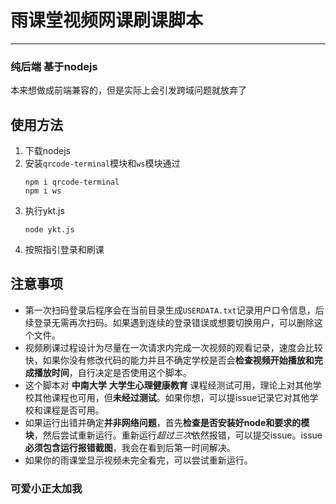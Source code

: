 # 雨课堂视频网课刷课脚本
---
### 纯后端 基于nodejs
本来想做成前端兼容的，但是实际上会引发跨域问题就放弃了
## 使用方法
1. 下载nodejs
2. 安装`qrcode-terminal`模块和`ws`模块通过  
    ```
    npm i qrcode-terminal
    npm i ws
    ```
3. 执行ykt.js
    ```
    node ykt.js
    ```
4. 按照指引登录和刷课
## 注意事项
* 第一次扫码登录后程序会在当前目录生成`USERDATA.txt`记录用户口令信息，后续登录无需再次扫码。如果遇到连续的登录错误或想要切换用户，可以删除这个文件。
* 视频刷课过程设计为尽量在一次请求内完成一次视频的观看记录，速度会比较快，如果你没有修改代码的能力并且不确定学校是否会**检查视频开始播放和完成播放时间**，自行决定是否使用这个脚本。
* 这个脚本对 **中南大学** **大学生心理健康教育** 课程经测试可用，理论上对其他学校其他课程也可用，但**未经过测试**。如果你想，可以提issue记录它对其他学校和课程是否可用。
* 如果运行出错并确定**并非网络问题**，首先**检查是否安装好node和要求的模块**，然后尝试重新运行。重新运行*超过三次*依然报错，可以提交issue。issue**必须包含运行报错截图**，我会在看到后第一时间解决。
* 如果你的雨课堂显示视频未完全看完，可以尝试重新运行。

### 可爱小正太加我